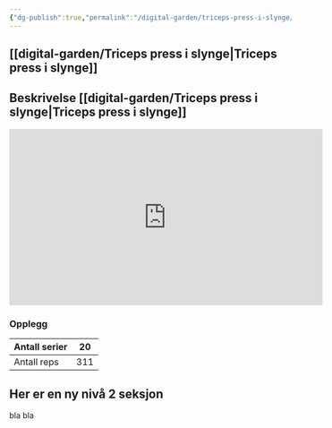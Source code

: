 ```yaml
---
{"dg-publish":true,"permalink":"/digital-garden/triceps-press-i-slynge/","tags":["private","digital-garden"]}
---
```


## [[digital-garden/Triceps press i slynge\|Triceps press i slynge]]


## Beskrivelse  [[digital-garden/Triceps press i slynge\|Triceps press i slynge]]

<iframe width="560" height="315" src="https://youtu.be/4Xhce_zqmys?start=5" frameborder="0" allowfullscreen></iframe>

### Opplegg

| Antall serier | 20   |
| ------------- | --- |
| Antall reps   | 311  |
## Her er en ny nivå 2 seksjon
bla bla
